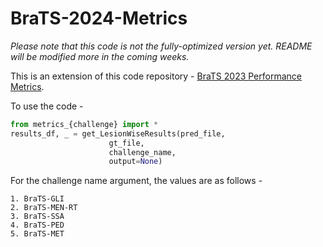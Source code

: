# BraTS-2024-Metrics

_Please note that this code is not the fully-optimized version yet. README will be modified more in the coming weeks._

This is an extension of this code repository - [BraTS 2023 Performance Metrics](https://github.com/rachitsaluja/BraTS-2023-Metrics).

To use the code - 

```python
from metrics_{challenge} import *
results_df, _ = get_LesionWiseResults(pred_file, 
                      gt_file, 
                      challenge_name, 
                      output=None)
```

For the challenge name argument, the values are as follows - 

```
1. BraTS-GLI
2. BraTS-MEN-RT
3. BraTS-SSA
4. BraTS-PED
5. BraTS-MET
```

